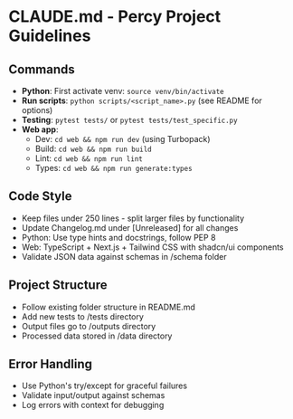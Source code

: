 # CLAUDE.md - Percy Project Guidelines

## Commands
- **Python**: First activate venv: `source venv/bin/activate`
- **Run scripts**: `python scripts/<script_name>.py` (see README for options)
- **Testing**: `pytest tests/` or `pytest tests/test_specific.py`
- **Web app**: 
  - Dev: `cd web && npm run dev` (using Turbopack)
  - Build: `cd web && npm run build`
  - Lint: `cd web && npm run lint`
  - Types: `cd web && npm run generate:types`

## Code Style
- Keep files under 250 lines - split larger files by functionality
- Update Changelog.md under [Unreleased] for all changes
- Python: Use type hints and docstrings, follow PEP 8
- Web: TypeScript + Next.js + Tailwind CSS with shadcn/ui components
- Validate JSON data against schemas in /schema folder

## Project Structure
- Follow existing folder structure in README.md
- Add new tests to /tests directory
- Output files go to /outputs directory
- Processed data stored in /data directory

## Error Handling
- Use Python's try/except for graceful failures
- Validate input/output against schemas
- Log errors with context for debugging